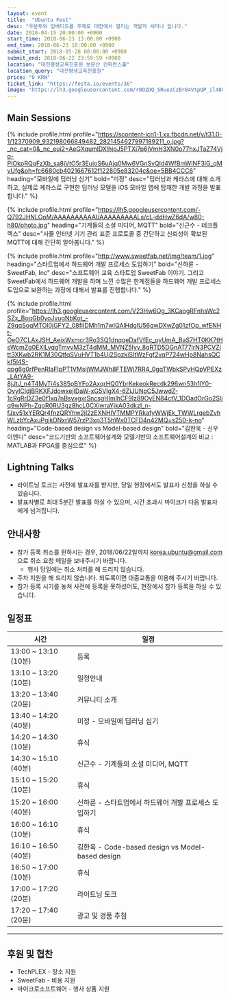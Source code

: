 ```yaml
---
layout: event
title:  "Ubuntu Fest"
desc: "우분투와 임베디드를 주제로 대전에서 열리는 개발자 세미나 입니다."
date: 2018-04-15 20:00:00 +0900
start_time: 2018-06-23 13:00:00 +0900
end_time: 2018-06-23 18:00:00 +0900
submit_start: 2018-05-28 00:00:00 +0900
submit_end: 2018-06-22 23:59:59 +0900
location: "대전평생교육진흥원 보문산 컨퍼런스홀"
location_query: "대전평생교육진흥원"
price: "0 KRW"
ticket_link: "https://festa.io/events/36"
image: "https://lh3.googleusercontent.com/r0O2DQ_5RuozCzBr84VtpQP_il48C_1kivpdu_ZU8yKZeCkilj0jTCJiUQmEixEQWb_UDvcCwKU2eyoc9S4sfF2yR5M1w_1ru_ZuBKDiZumOY3ewGVamIpK2YqX9PYX5Ch7AI4TZwffF88DNTp1HGyJz9ZKoPkxjUp_xUSHaqZTvDYeraBH3Y5oFal5OXdASNY2604oUm8n0GBvk7cqzbf2hFQurhbEUCEgSvHD1JaSwy-pcW5Yd14-V8pNzh5M6DfkGTkQ3od3JYBvBalXinXq3fiAJjbrbIUZo_sUIU5DWJAJYT6Cq2ayQdRec7Tnc69IPJtKaUiQh2k-ELvY5I2T4gq8IsHSeRRumHZecCjgMSs0_6fC-kSHFJl8Eg25jfqj6iqfUi88KRi7wi4mVCsOQTdpjd39FDSmW_UKxiVkJXoSaAxKALAFUDK7mEEGrkMCTdhw4hWXzUz3W0JPCy-p-BKXssQDjRAg5sOZC6jx6EZwblLY0oTsoWfXmtmt-MpJVQPDh63i7Whi7GD_uL003o8r2GUGXqmYMjs4Lf2T1hbBr1-nSC_i_CO23RQSfDMEf8KewtSghCo6i7C_PbZ0a4leoNX_9X5puHGaIBMI-NxF--boaihUwtSKmC2FEAxlx8oagTHE0isdv6yEHoFzJRqZodjD7=w1950-h1098-no"
---
```


## Main Sessions

{% include profile.html profile="https://scontent-icn1-1.xx.fbcdn.net/v/t31.0-1/12370909_932198066849482_2821454627997189211_o.jpg?_nc_cat=0&_nc_eui2=AeGXqumlDXlhjpJ5PTXi7p6jVmH3XN0o77hxJTaZ74Vjq-PIOkpRQqFzXb_sa8jVtO5r3EuioS6uAjq0Mw6VGnSvQld4WfBmWINF3lG_qMvUfg&oh=fc6680cb4021667612f122805e83204c&oe=5BB4CCC6" heading="모바일에 딥러닝 심기" bold="미정" desc="딥러닝과 케라스에 대해 소개하고, 실제로 케라스로 구현한 딥러닝 모델을 iOS 모바일 앱에 탑재한 개발 과정을 발표합니다." %}

{% include profile.html profile="https://lh5.googleusercontent.com/-Q792JHNLOoM/AAAAAAAAAAI/AAAAAAAAALs/cL-ddHwZ6dA/w80-h80/photo.jpg" heading="기계들의 소셜 미디어, MQTT" bold="신근수 - 테크플렉스" desc="사물 인터넷 기기 관리 표준 프로토콜 중 간단하고 신뢰성이 확보된 MQTT에 대해 간단히 알아봅니다." %}

{% include profile.html profile="http://www.sweetfab.net/img/team/1.jpg" heading="스타트업에서 하드웨어 개발 프로세스 도입하기" bold="신하륜 - SweetFab, Inc" desc="소프트웨어 교육 스타트업 SweetFab 이야기. 그리고 SweetFab에서 하드웨어 개발을 하며 느낀 수많은 한계점들을 하드웨어 개발 프로세스 도입으로 보완하는 과정에 대해서 발표를 진행합니다." %}

{% include profile.html profile="https://lh3.googleusercontent.com/V23Hw6Og_3KCaogRFnhsWc2SZx_BoqGb0yoJvugNbKot_-Z9qqSoqMTOl0jGFY2_08fiIDMh1m7wIQAlHdglU56gwDXwZg01zfOp_wfENHt-OeO7CLAxJSH_AeixWxmcr3Ro3SQ1dnqqeDafVfEc_oyUmA_BaS7HT0KK7tHsWcmZg0EXlLyqgTmvvM3zT4dMM_MVNZ5Iyy_8qRTD5DGnAT77lrN3PCVZitt3XKwb2RK1M30QtfqSVuHVT1b4Uj2SpzkiSItWzFgf2vqP724wHp8NahsQCkf5l4S-qpg6g0rfPenRIaFIpPT1VMsijWMJWh8FTEWj7RR4_0gqTWbkSPvHQpVPEXz_LAtYA9-8jJtJ_n4T4MyTi4s385pBYFo2AxqrHQ0YbrKekeokRecdk296wn53h1lY0-OvyICldjBRKXFJdowxejIDaW-xG5VIgX4-6ZiJUNpC5JwwdZ-1cRgRrDZ3e0f1xq7nBsyxgxrSncsgHlmlhCF9lz89OyEN84ctV_1DOadOrGo2SIjq9wNPh-ZqoR0RU3gz8hcL0CXiwraYjkA03dkzI_n-fJxv51xYERQr4fnzQRYhw2jl2zEXNHlVTMMPYRkafyWWjEk_TWWLrqebZvhWLzbYcAxuPgjkDNxrW57rzP3xp3T5hWx0TCFD4n42MQ=s250-k-no" heading="Code-based design vs Model-based design" bold="김한욱 - 신우이엔디" desc="코드기반의 소프트웨어설계와 모델기반의 소프트웨어설계의 비교 : MATLAB과 FPGA를 중심으로" %}


## Lightning Talks
- 라이트닝 토크는 사전에 발표자를 받지만, 당일 현장에서도 발표자 신청을 하실 수 있습니다.
- 발표자별로 최대 5분간 발표를 하실 수 있으며, 시간 초과시 마이크가 다음 발표자에게 넘겨집니다.

## 안내사항
- 참가 등록 취소를 원하시는 경우, 2018/06/22일까지 korea.ubuntu@gmail.com 으로 취소 요청 메일을 보내주시기 바랍니다.
  - 행사 당일에는 취소 처리를 해 드리지 않습니다.
- 주차 지원을 해 드리지 않습니다. 되도록이면 대중교통을 이용해 주시기 바랍니다.
- 참가 등록 시기를 놓쳐 사전에 등록을 못하셨어도, 현장에서 참가 등록을 하실 수 있습니다.

## 일정표

시간 | 일정
--- | ---
13:00 ~ 13:10 (10분) |	등록
13:10 ~ 13:20 (10분) |	일정안내
13:20 ~ 13:40 (20분) |  커뮤니티 소개
13:40 ~ 14:20 (40분) |	미정 - 모바일에 딥러닝 심기
14:20 ~ 14:30 (10분) |	휴식
14:30 ~ 15:10 (40분) |	신근수 - 기계들의 소셜 미디어, MQTT
15:10 ~ 15:20 (10분) |	휴식
15:20 ~ 16:00 (40분) |	신하륜 - 스타트업에서 하드웨어 개발 프로세스 도입하기
16:00 ~ 16:10 (10분) |	휴식
16:10 ~ 16:50 (40분) |	김한욱 - Code-based design vs Model-based design
16:50 ~ 17:00 (10분) |	휴식
17:00 ~ 17:20 (20분) |	라이트닝 토크
17:20 ~ 17:40 (20분) |	광고 및 경품 추첨


---

## 후원 및 협찬
- TechPLEX - 장소 지원
- SweetFab - 비용 지원
- 마이크로소프트웨어 - 행사 상품 지원
